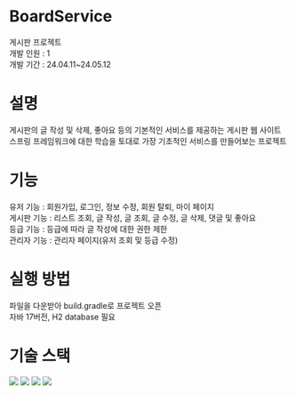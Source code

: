 # BoardService
게시판 프로젝트<br/>
개발 인원 : 1<br/>
개발 기간 : 24.04.11~24.05.12<br/>
# 설명
게시판의 글 작성 및 삭제, 좋아요 등의 기본적인 서비스를 제공하는 게시판 웹 사이트<br/>
스프링 프레임워크에 대한 학습을 토대로 가장 기초적인 서비스를 만들어보는 프로젝트<br/>
# 기능
유저 기능 : 회원가입, 로그인, 정보 수정, 회원 탈퇴, 마이 페이지<br/>
게시판 기능 : 리스트 조회, 글 작성, 글 조회, 글 수정, 글 삭제, 댓글 및 좋아요<br/>
등급 기능 : 등급에 따라 글 작성에 대한 권한 제한<br/>
관리자 기능 : 관리자 페이지(유저 조회 및 등급 수정)<br/>
# 실행 방법
파일을 다운받아 build.gradle로 프로젝트 오픈<br/>
자바 17버전, H2 database 필요<br/>
# 기술 스택
<img src="https://img.shields.io/badge/java-007396?style=for-the-badge&logo=java&logoColor=white">
<img src="https://img.shields.io/badge/spring-6DB33F?style=for-the-badge&logo=spring&logoColor=white">
<img src="https://img.shields.io/badge/thymeleaf-0B610B?style=for-the-badge&logo=thymeleaf&logoColor=white">
<img src="https://img.shields.io/badge/h2 Database-F7FE2E/?style=for-the-badge&logo=h2 Database&logoColor=white">
